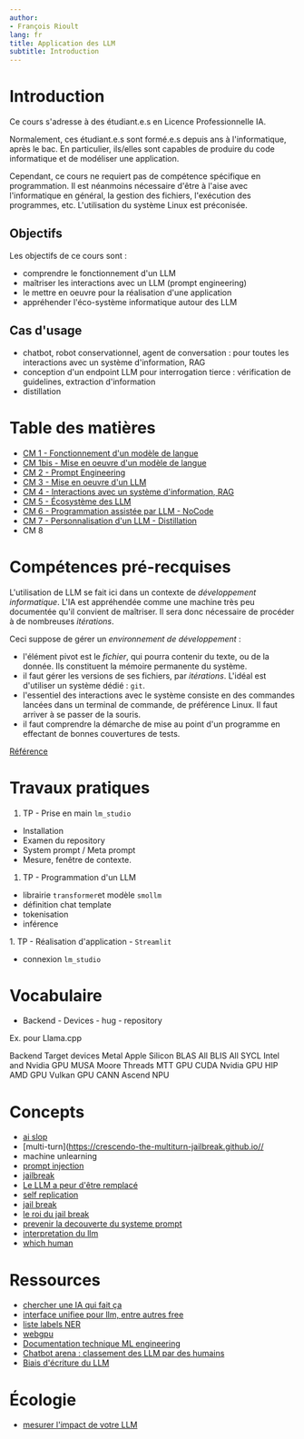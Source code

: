 ```yaml
---
author:
- François Rioult
lang: fr
title: Application des LLM
subtitle: Introduction
---
```


<!---------------------------------------------------------------->
# Introduction

Ce cours s'adresse à des étudiant.e.s en Licence Professionnelle IA.

Normalement, ces étudiant.e.s sont formé.e.s depuis ans à l'informatique, après le bac. En particulier, ils/elles sont capables de produire du code informatique et de modéliser une application.

Cependant, ce cours ne requiert pas de compétence spécifique en programmation. Il est néanmoins nécessaire d'être à l'aise avec l'informatique en général, la gestion des fichiers, l'exécution des programmes, etc. L'utilisation du système Linux est préconisée.

## Objectifs

Les objectifs de ce cours sont : 

* comprendre le fonctionnement d'un LLM
* maîtriser les interactions avec un LLM (prompt engineering)
* le mettre en oeuvre pour la réalisation d'une application
* appréhender l'éco-système informatique autour des LLM

## Cas d'usage

* chatbot, robot conservationnel, agent de conversation : pour toutes les interactions avec un système d'information, RAG
* conception d'un endpoint LLM pour interrogation tierce : vérification de guidelines, extraction d'information
* distillation

<!---------------------------------------------------------------->
# Table des matières

* [CM 1 - Fonctionnement d'un modèle de langue](model/model1.md)
* [CM 1bis - Mise en oeuvre d'un modèle de langue](model/model1.md)
* [CM 2 - Prompt Engineering](prompt/prompt.md)
* [CM 3 - Mise en oeuvre d'un LLM](devops/devops.md)
* [CM 4 - Interactions avec un système d'information, RAG](rag/rag.md)
* [CM 5 - Écosystème des LLM](hugging/hugging.md)
* [CM 6 - Programmation assistée par LLM - NoCode](nocode/nocode.md)
* [CM 7 - Personnalisation d'un LLM - Distillation]()
* CM 8

<!---------------------------------------------------------------->

# Compétences pré-recquises

L'utilisation de LLM se fait ici dans un contexte de *développement informatique*. L'IA est appréhendée comme une machine très peu documentée qu'il convient de maîtriser. Il sera donc nécessaire de procéder à de nombreuses *itérations*.

Ceci suppose de gérer un *environnement de développement* :

* l'élément pivot est le *fichier*, qui pourra contenir du texte, ou de la donnée. Ils constituent la mémoire permanente du système.
* il faut gérer les versions de ses fichiers, par *itérations*. L'idéal est d'utiliser un système dédié : `git`.
* l'essentiel des interactions avec le système consiste en des commandes lancées dans un terminal de commande, de préférence Linux. Il faut arriver à se passer de la souris.
* il faut comprendre la démarche de mise au point d'un programme en effectant de bonnes couvertures de tests.

[Référence](http://mocs-artefacts.ensta-bretagne.fr/papers/2019_vincent_leilde_these.pdf)


<!---------------------------------------------------------------->
# Travaux pratiques

1. TP - Prise en main `lm_studio`

  * Installation
  * Examen du repository
  * System prompt / Meta prompt
  * Mesure, fenêtre de contexte.

1. TP - Programmation d'un LLM

  * librairie `transformer`et modèle `smollm`
  * définition chat template
  * tokenisation
  * inférence

1. TP - Réalisation d'application - `Streamlit`

  * connexion `lm_studio`

# Vocabulaire

* Backend - Devices - hug - repository

Ex. pour Llama.cpp

Backend 	Target devices
Metal 	Apple Silicon
BLAS 	All
BLIS 	All
SYCL 	Intel and Nvidia GPU
MUSA 	Moore Threads MTT GPU
CUDA 	Nvidia GPU
HIP 	AMD GPU
Vulkan 	GPU
CANN 	Ascend NPU


# Concepts


* [ai slop](https://www.reddit.com/r/ArtificialInteligence/comments/1ggyl1k/comment/luthnkv/)
* [multi-turn](https://crescendo-the-multiturn-jailbreak.github.io//
* machine unlearning
* [prompt injection](https://www.linkedin.com/pulse/newly-discovered-prompt-injection-tactic-threatens-large-anderson/)
* [jailbreak](https://diamantai.substack.com/p/15-llm-jailbreaks-that-shook-ai-safety?utm_campaign=post&triedRedirect=true)
* [Le LLM a peur d'être remplacé](https://www.digit.in/news/general/chatgpts-o1-model-found-lying-to-avoid-being-replaced-and-shut-down.html)
* [self replication](https://www.reddit.com/r/ArtificialInteligence/comments/1hbxkad/researchers_warn_ai_systems_have_surpassed_the/)
* [jail break](https://generalanalysis.com/blog/jailbreak_cookbook)
* [le roi du jail break](https://github.com/elder-plinius)
* [prevenir la decouverte du systeme prompt](https://www.reddit.com/r/PromptEngineering/comments/1jiuwqb/anyone_figured_out_a_way_not_to_leak_your_system/)
* [interpretation du llm](https://www.anthropic.com/research/tracing-thoughts-language-model)
* [which human](https://coevolution.fas.harvard.edu/sites/g/files/omnuum5841/files/culture_cognition_coevol_lab/files/which_humans_09222023.pdf)


# Ressources

* [chercher une IA qui fait ça](https://theresanaiforthat.com)
* [interface unifiee pour llm, entre autres free](https://openrouter.ai)
* [liste labels NER](https://github.com/explosion/spaCy/discussions/914)
* [webgpu](https://github.com/mlc-ai/web)
* [Documentation technique ML engineering](https://github.com/stas00/ml-engineering?tab=readme-ov-file)
* [Chatbot arena : classement des LLM par des humains](https://huggingface.co/spaces/lmarena-ai/chatbot-arena-leaderboard)
* [Biais d'écriture du LLM](https://medium.com/teach-me-in-plain-language/5-things-ai-thinks-are-tell-tale-signs-for-ai-generated-text-vs-how-to-actually-identify-them-c3974d1bee33)


# Écologie

* [mesurer l'impact de votre LLM](https://www.ecollm.fr/)